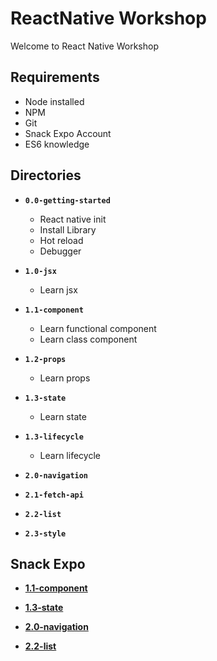 # ReactNative Workshop
Welcome to React Native Workshop

## Requirements

- Node installed
- NPM
- Git
- Snack Expo Account
- ES6 knowledge

 

## Directories
- **`0.0-getting-started`**
  - React native init
  - Install Library
  - Hot reload
  - Debugger

- **`1.0-jsx`**
  - Learn jsx

- **`1.1-component`**
  - Learn functional component
  - Learn class component

- **`1.2-props`**  
  - Learn props

- **`1.3-state`**
  - Learn state

- **`1.3-lifecycle`**
  - Learn lifecycle
  
- **`2.0-navigation`**
- **`2.1-fetch-api`**
- **`2.2-list`**
- **`2.3-style`**





 ## Snack Expo
- [**1.1-component**](https://snack.expo.io/@fauzanlbs/rocket-workshop-component)

- [**1.3-state**](https://snack.expo.io/@fauzanlbs/rocket-workshop-state)

- [**2.0-navigation**](https://snack.expo.io/@fauzanlbs/rocket-workshop-navigation)

- [**2.2-list**](https://snack.expo.io/@fauzanlbs/rocket-workshop-list)



